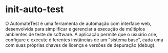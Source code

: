 # init-auto-test
O AutomateTest é uma ferramenta de automação com interface web, desenvolvida para simplificar e gerenciar a execução de múltiplos ambientes de teste de software. A aplicação permite que o usuário crie, configure e execute diferentes instâncias de um "sistema base", cada uma com suas próprias chaves de licença e versões de depuração (debug).
